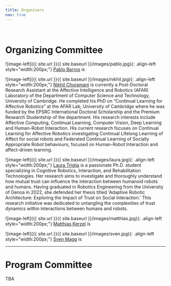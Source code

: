 ```yaml
---
title: Organisers
nav: true
---
```

<style type="text/css">
    .image-left {
      display: block;
      margin-left: auto;
      margin-right: auto;
      float: right;
    }
 </style>
<br>

# Organizing Committee

![image-left]({{ site.url }}{{ site.baseurl }}/images/pablo.jpg){: .align-left style="width:200px;"}
<a href="#">Pablo Barros</a> is

![image-left]({{ site.url }}{{ site.baseurl }}/images/nikhil.jpg){: .align-left style="width:200px;"}
<a href="https://nchuramani.github.io">Nikhil Churamani</a> is currently a Post-Doctoral Research Assistant at the Affective Intelligence and Robotics (AFAR) Laboratory of the Department of Computer Science and Technology, University of Cambridge. He completed his PhD on “Continual Learning for Affective Robotics” at the AFAR Lab, University of Cambridge where he was funded by the EPSRC International Doctoral Scholarship and the Premium Research Studentship of the department. His research interests include Affective Computing, Continual Learning, Computer Vision, Deep Learning and Human-Robot Interaction. His current research focuses on Continual Learning for Affective Robotics investigating Continual Lifelong Learning of Affect for social robots and Federated Continual Learning of Socially Appropriate Robot behaviours, focused on Human-Robot Interaction and affect-driven learning.



![image-left]({{ site.url }}{{ site.baseurl }}/images/laura.jpg){: .align-left style="width:200px;"}
<a href="#/">Laura Triglia</a> is a passionate Ph.D. student specializing in Cognitive Robotics, Interaction, and Rehabilitation Technologies. Her research aims to investigate and thoroughly understand how mutual trust can influence the interaction between humanoid robots and humans. Having graduated in Robotics Engineering from the University of Genoa in 2022, she defended her thesis titled 'Adaptive Robotic Architecture: Exploring the Impact of Trust on Social Interaction.' This research initiative was dedicated to untangling the complexities of trust dynamics within interactions between humans and robots.

![image-left]({{ site.url }}{{ site.baseurl }}/images/matthias.jpg){: .align-left style="width:200px;"}
<a href="#">Matthias Kerzel</a> is 


![image-left]({{ site.url }}{{ site.baseurl }}/images/sven.jpg){: .align-left style="width:200px;"}
<a href="#">Sven Magg</a> is 

--------------------------------------

# Program Committee

TBA
